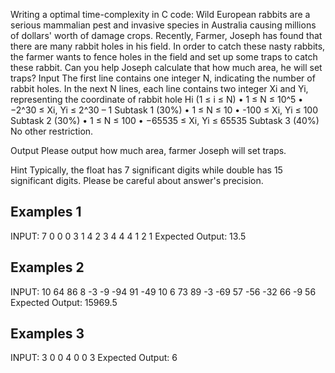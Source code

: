 Writing a optimal time-complexity in C code:
Wild European rabbits are a serious mammalian pest and invasive species in Australia causing millions of dollars' worth of damage crops.
Recently, Farmer, Joseph has found that there are many rabbit holes in his field. In order to catch these nasty rabbits, the farmer wants to fence holes in the field and set up some traps to catch these rabbit.
Can you help Joseph calculate that how much area, he will set traps?
Input
The first line contains one integer N, indicating the number of rabbit holes. In the next N lines, each line contains two integer Xi and Yi, representing the coordinate of rabbit hole Hi (1 ≤ i ≤ N)
• 1 ≤ N ≤ 10^5
• −2^30 ≤ Xi, Yi ≤ 2^30 – 1
Subtask 1 (30%)
• 1 ≤ N ≤ 10
• -100 ≤ Xi, Yi ≤ 100
Subtask 2 (30%)
• 1 ≤ N ≤ 100
• −65535 ≤ Xi, Yi ≤ 65535
Subtask 3 (40%)
No other restriction.


Output
Please output how much area, farmer Joseph will set traps.

Hint
Typically, the float has 7 significant digits while double has 15 significant digits. Please be careful about answer's precision.

## Examples 1
INPUT:
7
0 0
0 3
1 4
2 3
4 4
4 1
2 1
Expected Output:
13.5

## Examples 2
INPUT:
10
64 86
8 -3
-9 -94
91 -49
10 6
73 89
-3 -69
57 -56
-32 66
-9 56
Expected Output:
15969.5


## Examples 3
INPUT:
3
0 0
4 0
0 3
Expected Output:
6

